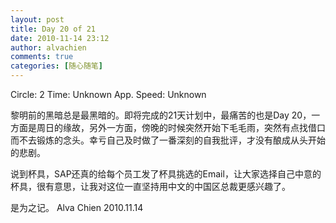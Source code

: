 ```yaml
---
layout: post
title: Day 20 of 21
date: 2010-11-14 23:12
author: alvachien
comments: true
categories: [随心随笔]
---
```

Circle: 2
Time: Unknown
App. Speed: Unknown

黎明前的黑暗总是最黑暗的。即将完成的21天计划中，最痛苦的也是Day 20，一方面是周日的缘故，另外一方面，傍晚的时候突然开始下毛毛雨，突然有点找借口而不去锻炼的念头。幸亏自己及时做了一番深刻的自我批评，才没有酿成从头开始的悲剧。

说到杯具，SAP还真的给每个员工发了杯具挑选的Email，让大家选择自己中意的杯具，很有意思，让我对这位一直坚持用中文的中国区总裁更感兴趣了。

是为之记。
Alva Chien
2010.11.14
